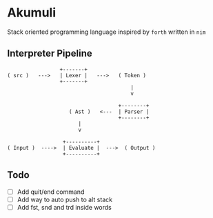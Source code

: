 # Akumuli

Stack oriented programming language inspired by `forth` written in `nim`


## Interpreter Pipeline

```
                 +-------+
( src )   --->   | Lexer |   --->   ( Token )
                 +-------+
                                        |
                                        v

                                    +--------+
                    ( Ast )   <---  | Parser |
                                    +--------+
                       |
                       v

                  +----------+
( Input )  ---->  | Evaluate |  --->  ( Output )
                  +----------+
```

## Todo

- [ ] Add quit/end command
- [ ] Add way to auto push to alt stack
- [ ] Add fst, snd and trd inside words